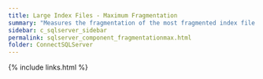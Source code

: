 ```yaml
---
title: Large Index Files - Maximum Fragmentation
summary: "Measures the fragmentation of the most fragmented index file on the SQL Server."
sidebar: c_sqlserver_sidebar
permalink: sqlserver_component_fragmentationmax.html
folder: ConnectSQLServer
---
```


{% include links.html %}
